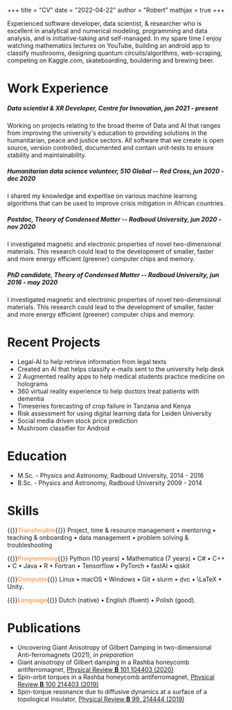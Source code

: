 +++
title = "CV"
date = "2022-04-22"
author = "Robert"
mathjax = true
+++

Experienced software developer, data scientist, & researcher who is excellent in analytical and numerical modeling, programming and data analysis, and is initiative-taking and self-managed. In my spare time I enjoy watching mathematics lectures on YouTube, building an android app to classify mushrooms, designing quantum circuits/algorithms, web-scraping, competing on Kaggle.com, skateboarding, bouldering and brewing beer. 

# Work Experience
##### Data scientist & XR Developer, Centre for Innovation, jan 2021 - present
Working on projects relating to the broad theme of Data and AI that ranges from improving the university's education to providing solutions in the humanitarian, peace and justice sectors. All software that we create is open source, version controlled, documented and contain unit-tests to ensure stability and maintainability.

##### Humanitarian data science volunteer, 510 Global -- Red Cross, jun 2020 - dec 2020
I shared my knowledge and expertise on various machine learning algorithms that can be used to improve crisis mitigation in African countries.

##### Postdoc, Theory of Condensed Matter -- Radboud University, jun 2020 - nov 2020 
I investigated magnetic and electronic properties of novel two-dimensional materials. This research could lead to the development of smaller, faster and more energy efficient (greener) computer chips and memory.

##### PhD candidate, Theory of Condensed Matter -- Radboud University, jun 2016 - may 2020
I investigated magnetic and electronic properties of novel two-dimensional materials. This research could lead to the development of smaller, faster and more energy efficient (greener) computer chips and memory.


# Recent Projects
  - Legal-AI to help retrieve information from legal texts
  - Created an AI that helps classify e-mails sent to the university help desk
  - 2 Augmented reality apps to help medical students practice medicine on holograms
  - 360 virtual reality experience to help doctors treat patients with dementia
  - Timeseries forecasting of crop failure in Tanzania and Kenya
  - Risk assessment for using digital learning data for Leiden University
  - Social media driven stock price prediction
  - Mushroom classifier for Android

# Education
- M.Sc. - Physics and Astronomy, Radboud University,	2014 - 2016
- B.Sc. - Physics and Astronomy, Radboud University	2009 - 2014

# Skills
{{<rawhtml>}}<span style="color:#ffa86a"><b>Transferable</b></span>{{</rawhtml>}} Project, time & resource management $\bullet$ mentoring $\bullet$ teaching & onboarding  $\bullet$ data management $\bullet$ problem solving & troubleshooting

{{<rawhtml>}}<span style="color:#ffa86a"><b>Programming</b></span>{{</rawhtml>}}  Python (10 years) $\bullet$ Mathematica (7 years) $\bullet$ C\# $\bullet$ C++ $\bullet$ C $\bullet$ Java $\bullet$ R $\bullet$ Fortran $\bullet$ Tensorflow $\bullet$ PyTorch $\bullet$ fastAI $\bullet$ qiskit

{{<rawhtml>}}<span style="color:#ffa86a"><b>Computer</b></span>{{</rawhtml>}}  Linux $\bullet$ macOS $\bullet$ Windows $\bullet$ Git $\bullet$ slurm $\bullet$ dvc $\bullet$ \LaTeX  $\bullet$ Unity. 

{{<rawhtml>}}<span style="color:#ffa86a"><b>Language</b></span>{{</rawhtml>}}  Dutch (native) $\bullet$ English (fluent) $\bullet$ Polish (good).

# Publications

- Uncovering Giant Anisotropy of Gilbert Damping in two-dimensional Anti-ferromagnets (2021), *in preparation*  
- Giant anisotropy of Gilbert damping in a Rashba honeycomb antiferromagnet, [Physical Review **B** 101 104403 (2020)](https://journals.aps.org/prb/abstract/10.1103/PhysRevB.101.104403)
- Spin-orbit torques in a Rashba honeycomb antiferromagnet, [Physical Review **B** 100 214403 (2019)](https://journals.aps.org/prb/abstract/10.1103/PhysRevB.100.214403)
- Spin-torque resonance due to diffusive dynamics at a surface of a topological insulator, [Physical Review **B** 99, 214444 (2019)](https://journals.aps.org/prb/abstract/10.1103/PhysRevB.99.214444)
